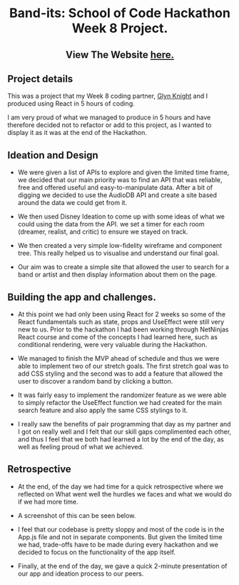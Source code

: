 <h1 align="center">
	Band-its: School of Code Hackathon Week 8 Project.
</h1>
<h2 align="center">
	View The Website <a href='https://kieran-gill-week8-hackathon-bandits.vercel.app/'>here.</a>
</h2>

## Project details 

This was a project that my Week 8 coding partner, [Glyn Knight](https://github.com/GLYNKNIGHT) and I produced using React in 5 hours of coding. 

I am very proud of what we managed to produce in 5 hours and have therefore decided not to refactor or add to this project, as I wanted to display it as it was at the end of the Hackathon.

## Ideation and Design

- We were given a list of APIs to explore and given the limited time frame, we decided that our main priority was to find an API that was reliable, free and offered useful and easy-to-manipulate data. After a bit of digging we decided to use the AudioDB API and create a site based around the data we could get from it. 

- We then used Disney Ideation to come up with some ideas of what we could using the data from the API. we set a timer for each room (dreamer, realist, and critic) to ensure we stayed on track.

- We then created a very simple low-fidelity wireframe and component tree. This really helped us to visualise and understand our final goal.

- Our aim was to create a simple site that allowed the user to search for a band or artist and then display information about them on the page.

## Building the app and challenges.

- At this point we had only been using React for 2 weeks so some of the React fundamentals such as state, props and UseEffect were still very new to us. Prior to the hackathon I had been working through NetNinjas React course and come of the concepts I had learned here, such as conditional rendering, were very valuable during the Hackathon. 

- We managed to finish the MVP ahead of schedule and thus we were able to implement two of our stretch goals. The first stretch goal was to add CSS styling and the second was to add a feature that allowed the user to discover a random band by clicking a button.  

- It was fairly easy to implement the randomizer feature as we were able to simply refactor the UseEffect function we had created for the main search feature and also apply the same CSS stylings to it. 

- I really saw the benefits of pair programming that day as my partner and I got on really well and I felt that our skill gaps complimented each other, and thus I feel that we both had learned a lot by the end of the day, as well as feeling proud of what we achieved.

## Retrospective 

- At the end, of the day we had time for a quick retrospective where we reflected on What went well the hurdles we faces and what we would do if we had more time.

- A screenshot of this can be seen below. 

- I feel that our codebase is pretty sloppy and most of the code is in the App.js file and not in separate components. But given the limited time we had, trade-offs have to be made during every hackathon and we decided to focus on the functionality of the app itself. 

- Finally, at the end of the day, we gave a quick 2-minute presentation of our app and ideation process to our peers.


